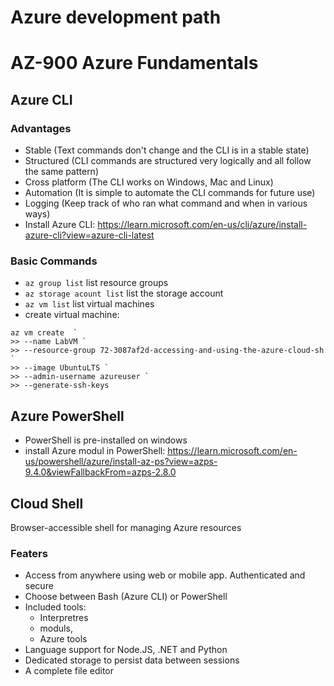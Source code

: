 # Azure development path
# AZ-900 Azure Fundamentals

## Azure CLI
### Advantages
- Stable (Text commands don't change and the CLI is in a stable state)
- Structured (CLI commands are structured very logically and all follow the same pattern)
- Cross platform (The CLI works on Windows, Mac and Linux)
- Automation (It is simple to automate the CLI commands for future use)
- Logging (Keep track of who ran what command and when in various ways)
- Install Azure CLI:
  https://learn.microsoft.com/en-us/cli/azure/install-azure-cli?view=azure-cli-latest
  
### Basic Commands
- ```az group list``` list resource groups
- ```az storage acount list``` list the storage account
- ```az vm list``` list virtual machines
- create virtual machine:
```
az vm create  `
>> --name LabVM `
>> --resource-group 72-3087af2d-accessing-and-using-the-azure-cloud-sh `
>> --image UbuntuLTS `
>> --admin-username azureuser `
>> --generate-ssh-keys
``` 

## Azure PowerShell
- PowerShell is pre-installed on windows 
- install Azure modul in PowerShell:
  https://learn.microsoft.com/en-us/powershell/azure/install-az-ps?view=azps-9.4.0&viewFallbackFrom=azps-2.8.0

## Cloud Shell
Browser-accessible shell for managing Azure resources

### Featers
- Access from anywhere using web or mobile app. Authenticated and secure
- Choose between Bash (Azure CLI) or PowerShell
- Included tools:
  - Interpretres
  - moduls,
  - Azure tools
- Language support for Node.JS, .NET and Python
- Dedicated storage to persist data between sessions
- A complete file editor



